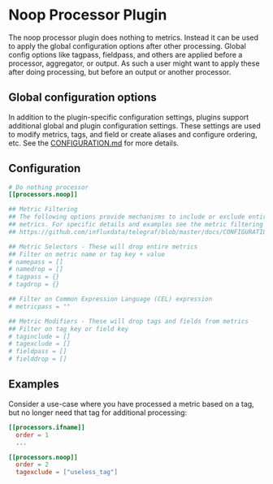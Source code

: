 # Noop Processor Plugin

The noop processor plugin does nothing to metrics. Instead it can be used to
apply the global configuration options after other processing. Global config
options like tagpass, fieldpass, and others are applied before a processor,
aggregator, or output. As such a user might want to apply these after doing
processing, but before an output or another processor.

## Global configuration options <!-- @/docs/includes/plugin_config.md -->

In addition to the plugin-specific configuration settings, plugins support
additional global and plugin configuration settings. These settings are used to
modify metrics, tags, and field or create aliases and configure ordering, etc.
See the [CONFIGURATION.md][CONFIGURATION.md] for more details.

[CONFIGURATION.md]: ../../../docs/CONFIGURATION.md#plugins

## Configuration

```toml @sample.conf
# Do nothing processor
[[processors.noop]]

## Metric Filtering
## The following options provide mechanisms to include or exclude entire
## metrics. For specific details and examples see the metric filtering docs:
## https://github.com/influxdata/telegraf/blob/master/docs/CONFIGURATION.md#metric-filtering

## Metric Selectors - These will drop entire metrics
## Filter on metric name or tag key + value
# namepass = []
# namedrop = []
# tagpass = {}
# tagdrop = {}

## Filter on Common Expression Language (CEL) expression
# metricpass = ""

## Metric Modifiers - These will drop tags and fields from metrics
## Filter on tag key or field key
# taginclude = []
# tagexclude = []
# fieldpass = []
# fielddrop = []
```

## Examples

Consider a use-case where you have processed a metric based on a tag, but no
longer need that tag for additional processing:

```toml
[[processors.ifname]]
  order = 1
  ...

[[processors.noop]]
  order = 2
  tagexclude = ["useless_tag"]
```
